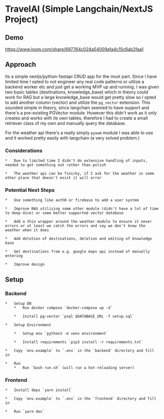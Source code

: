 # TravelAI (Simple Langchain/NextJS Project)

## Demo

https://www.loom.com/share/697764c024a54009afa4c15c6ab2faa1

## Approach

Its a simple nextjs/python-fastapi CRUD app for the most part. Since I have limited time I opted to not engineer any real code patterns or utilize a backend worker etc and just get a working MVP up and running.
I was given two basic tables (destinations, knowledge_base) which in theory could work for RAG but a large knowledge_base would get pretty slow so I opted to add another column (vector) and utilize the `pg_vector`
extension. This sounded simple in theory, since langchain seemed to have support and there's a pre-existing PGVector module. However this didn't work as it only creates and works with its own tables, therefore
I had to create a small retriever class of my own and manually query the database.

For the weather api there's a really simply `pyowm` module I was able to use and it worked pretty easily with langchain (a very solved problem.)

### Considerations

    *   Due to limited time I didn't do extensive handling of inputs, needed to get something out rather than polish

    *   The weather api can be finicky, if I ask for the weather in some other place that doesn't exist it will error

### Potential Next Steps

    *   Use something like auth0 or firebase to add a user system

    *   Improve RAG utilizing some other module (didn't have a lot of time to deep dive) or some better supported vector database

    *   Add a thin wrapper around the weather module to ensure it never errors or at least we catch the errors and say we don't know the weather when it does

    *   Add deletion of destinations, deletion and editing of knowledge base

    *   Get destinations from e.g. google maps api instead of manually entering

    *   Improve design

## Setup

### Backend

    *   Setup DB
        *   Run docker compose `docker-compose up -d`

        *   Install pg-vector `psql $DATABASE_URL -f setup.sql`

    *   Setup Environment

        *   Setup env `python3 -m venv environment`

        *   Install requirements `pip3 install -r requirements.txt`

    *   Copy `env.example` to `.env` in the `backend` directory and fill in

    *   Run
        *   Run `bash run.sh` (will run a hot-reloading server)

### Frontend

    *   Install deps `yarn install`

    *   Copy `env.example` to `.env` in the `frontend` directory and fill in

    *   Run `yarn dev`
